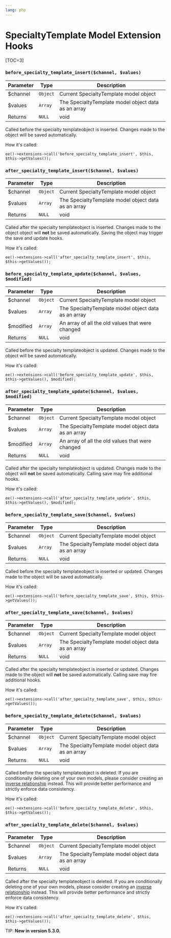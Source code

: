 ```yaml
---
lang: php
---
```


<!--
    This source file is part of the open source project
    ExpressionEngine User Guide (https://github.com/ExpressionEngine/ExpressionEngine-User-Guide)

    @link      https://expressionengine.com/
    @copyright Copyright (c) 2003-2019, EllisLab Corp. (https://ellislab.com)
    @license   https://expressionengine.com/license Licensed under Apache License, Version 2.0
-->

# SpecialtyTemplate Model Extension Hooks

[TOC=3]

### `before_specialty_template_insert($channel, $values)`

| Parameter | Type     | Description                                         |
| --------- | -------- | ----------------------------------------------------|
| \$channel | `Object` | Current SpecialtyTemplate model object              |
| \$values  | `Array`  | The SpecialtyTemplate model object data as an array |
| Returns   | `NULL`   | void                                                |

Called before the specialty templateobject is inserted. Changes made to the object will be saved automatically.

How it's called:

    ee()->extensions->call('before_specialty_template_insert', $this, $this->getValues());

### `after_specialty_template_insert($channel, $values)`

| Parameter | Type     | Description                                         |
| --------- | -------- | ----------------------------------------------------|
| \$channel | `Object` | Current SpecialtyTemplate model object              |
| \$values  | `Array`  | The SpecialtyTemplate model object data as an array |
| Returns   | `NULL`   | void                                                |

Called after the specialty templateobject is inserted. Changes made to the object object will **not** be saved automatically. Saving the object may trigger the save and update hooks.

How it's called:

    ee()->extensions->call('after_specialty_template_insert', $this, $this->getValues());

### `before_specialty_template_update($channel, $values, $modified)`

| Parameter  | Type     | Description                                         |
| ---------- | -------- | ----------------------------------------------------|
| \$channel  | `Object` | Current SpecialtyTemplate model object              |
| \$values   | `Array`  | The SpecialtyTemplate model object data as an array |
| \$modified | `Array`  | An array of all the old values that were changed    |
| Returns    | `NULL`   | void                                                |

Called before the specialty templateobject is updated. Changes made to the object will be saved automatically.

How it's called:

    ee()->extensions->call('before_specialty_template_update', $this, $this->getValues(), $modified);

### `after_specialty_template_update($channel, $values, $modified)`

| Parameter  | Type     | Description                                         |
| ---------- | -------- | ----------------------------------------------------|
| \$channel  | `Object` | Current SpecialtyTemplate model object              |
| \$values   | `Array`  | The SpecialtyTemplate model object data as an array |
| \$modified | `Array`  | An array of all the old values that were changed    |
| Returns    | `NULL`   | void                                                |

Called after the specialty templateobject is updated. Changes made to the object will **not** be saved automatically. Calling save may fire additional hooks.

How it's called:

    ee()->extensions->call('after_specialty_template_update', $this, $this->getValues(), $modified);

### `before_specialty_template_save($channel, $values)`

| Parameter | Type     | Description                                         |
| --------- | -------- | ----------------------------------------------------|
| \$channel | `Object` | Current SpecialtyTemplate model object              |
| \$values  | `Array`  | The SpecialtyTemplate model object data as an array |
| Returns   | `NULL`   | void                                                |

Called before the specialty templateobject is inserted or updated. Changes made to the object will be saved automatically.

How it's called:

    ee()->extensions->call('before_specialty_template_save', $this, $this->getValues());

### `after_specialty_template_save($channel, $values)`

| Parameter | Type     | Description                                         |
| --------- | -------- | ----------------------------------------------------|
| \$channel | `Object` | Current SpecialtyTemplate model object              |
| \$values  | `Array`  | The SpecialtyTemplate model object data as an array |
| Returns   | `NULL`   | void                                                |

Called after the specialty templateobject is inserted or updated. Changes made to the object will **not** be saved automatically. Calling save may fire additional hooks.

How it's called:

    ee()->extensions->call('after_specialty_template_save', $this, $this->getValues());

### `before_specialty_template_delete($channel, $values)`

| Parameter | Type     | Description                                         |
| --------- | -------- | ----------------------------------------------------|
| \$channel | `Object` | Current SpecialtyTemplate model object              |
| \$values  | `Array`  | The SpecialtyTemplate model object data as an array |
| Returns   | `NULL`   | void                                                |

Called before the specialty templateobject is deleted. If you are conditionally deleting one of your own models, please consider creating an [inverse relationship](development/services/model/relating-models.md#inverse-relationships) instead. This will provide better performance and strictly enforce data consistency.

How it's called:

    ee()->extensions->call('before_specialty_template_delete', $this, $this->getValues());

### `after_specialty_template_delete($channel, $values)`

| Parameter | Type     | Description                                         |
| --------- | -------- | ----------------------------------------------------|
| \$channel | `Object` | Current SpecialtyTemplate model object              |
| \$values  | `Array`  | The SpecialtyTemplate model object data as an array |
| Returns   | `NULL`   | void                                                |

Called after the specialty templateobject is deleted. If you are conditionally deleting one of your own models, please consider creating an [inverse relationship](development/services/model/relating-models.md#inverse-relationships) instead. This will provide better performance and strictly enforce data consistency.

How it's called:

    ee()->extensions->call('after_specialty_template_delete', $this, $this->getValues());

TIP: **New in version 5.3.0.**
